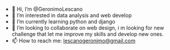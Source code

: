 - 👋 Hi, I’m @GeronimoLescano
- 👀 I’m interested in data analysis and web develop
- 🌱 I’m currently learning python and django
- 💞️ I’m looking to collaborate on web design, i m looking for new challenge that let me improve my skills and develop new ones.
- 📫 How to reach me: lescanogeronimo@gmail.com

<!---
GeronimoLescano/GeronimoLescano is a ✨ special ✨ repository because its `README.md` (this file) appears on your GitHub profile.
You can click the Preview link to take a look at your changes.
--->
